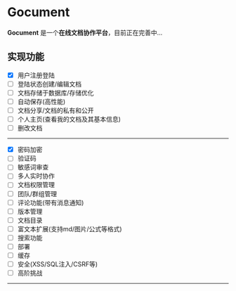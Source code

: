 # Gocument

**Gocument** 是一个**在线文档协作平台**，目前正在完善中...

## 实现功能

- [x] 用户注册登陆
- [ ] 登陆状态创建/编辑文档
- [ ] 文档存储于数据库/存储优化
- [ ] 自动保存(高性能)
- [ ] 文档分享/文档的私有和公开
- [ ] 个人主页(查看我的文档及其基本信息)
- [ ] 删改文档

----

- [x] 密码加密
- [ ] 验证码
- [ ] 敏感词审查
- [ ] 多人实时协作
- [ ] 文档权限管理
- [ ] 团队/群组管理
- [ ] 评论功能(带有消息通知)
- [ ] 版本管理
- [ ] 文档目录
- [ ] 富文本扩展(支持md/图片/公式等格式)
- [ ] 搜索功能
- [ ] 部署
- [ ] 缓存
- [ ] 安全(XSS/SQL注入/CSRF等)
- [ ] 高阶挑战

-----



